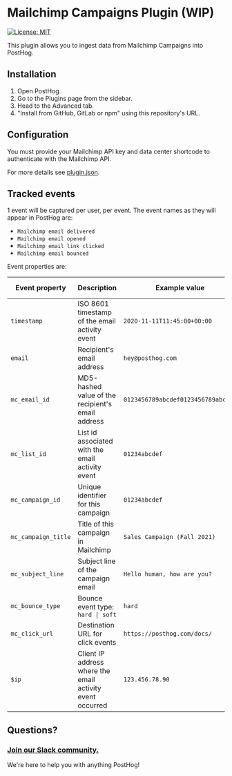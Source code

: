 # Mailchimp Campaigns Plugin (WIP)

[![License: MIT](https://img.shields.io/badge/License-MIT-red.svg?style=flat-square)](https://opensource.org/licenses/MIT)

This plugin allows you to ingest data from Mailchimp Campaigns into PostHog.

## Installation

1. Open PostHog.
1. Go to the Plugins page from the sidebar.
1. Head to the Advanced tab.
1. "Install from GitHub, GitLab or npm" using this repository's URL.


## Configuration

You must provide your Mailchimp API key and data center shortcode to authenticate with the Mailchimp API.

For more details see [plugin.json](./plugin.json).


## Tracked events

1 event will be captured per user, per event. The event names as they will appear in PostHog are:

- `Mailchimp email delivered`
- `Mailchimp email opened`
- `Mailchimp email link clicked`
- `Mailchimp email bounced`

Event properties are:

| Event property | Description | Example value | Applicable events |
| -------------- | ----------- | ------------- | ----------------- |
| `timestamp` | ISO 8601 timestamp of the email activity event | `2020-11-11T11:45:00+00:00` | all |
| `email` | Recipient's email address | `hey@posthog.com` | all |
| `mc_email_id` | MD5-hashed value of the recipient's email address | `0123456789abcdef0123456789abcdef` | all |
| `mc_list_id` | List id associated with the email activity event | `01234abcdef` | all |
| `mc_campaign_id` | Unique identifier for this campaign | `01234abcdef` | all |
| `mc_campaign_title` | Title of this campaign in Mailchimp | `Sales Campaign (Fall 2021)` | all |
| `mc_subject_line` | Subject line of the campaign email | `Hello human, how are you?` | all |
| `mc_bounce_type` | Bounce event type: `hard \| soft` | `hard` | email bounced |
| `mc_click_url` | Destination URL for click events | `https://posthog.com/docs/` | email link clicked |
| `$ip` | Client IP address where the email activity event occurred | `123.456.78.90` | email opened, email link clicked |

## Questions?

### [Join our Slack community.](https://join.slack.com/t/posthogusers/shared_invite/enQtOTY0MzU5NjAwMDY3LTc2MWQ0OTZlNjhkODk3ZDI3NDVjMDE1YjgxY2I4ZjI4MzJhZmVmNjJkN2NmMGJmMzc2N2U3Yjc3ZjI5NGFlZDQ)

We're here to help you with anything PostHog!
